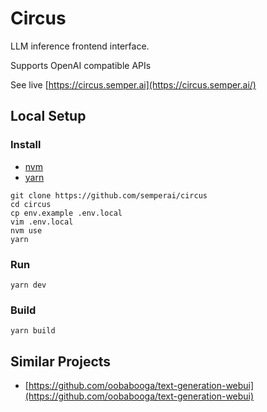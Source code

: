 # Circus

LLM inference frontend interface.

Supports OpenAI compatible APIs

See live [https://circus.semper.ai](https://circus.semper.ai/)

## Local Setup

### Install

* [nvm](https://github.com/nvm-sh/nvm)
* [yarn](https://yarnpkg.com/)

```
git clone https://github.com/semperai/circus
cd circus
cp env.example .env.local
vim .env.local
nvm use
yarn
```

### Run

```
yarn dev
```

### Build

```
yarn build
```

## Similar Projects

* [https://github.com/oobabooga/text-generation-webui](https://github.com/oobabooga/text-generation-webui)
